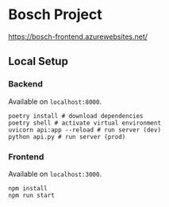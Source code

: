 # Bosch Project

https://bosch-frontend.azurewebsites.net/

## Local Setup

### Backend

Available on `localhost:8000`.

```
poetry install # download dependencies
poetry shell # activate virtual environment
uvicorn api:app --reload # run server (dev)
python api.py # run server (prod)
```

### Frontend

Available on `localhost:3000`.

```
npm install
npm run start
```